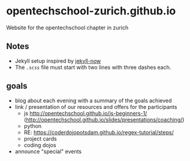 # opentechschool-zurich.github.io

Website for the opentechschool chapter in zurich

## Notes

- Jekyll setup inspired by [jekyll-now](https://github.com/barryclark/jekyll-now)
- The `.scss` file must start with two lines with three dashes each.

## goals

- blog about each evening with a summary of the goals achieved
- link / presentation of our resources and offers for the participants
  - js http://opentechschool.github.io/js-beginners-1/ (http://opentechschool.github.io/slides/presentations/coaching/)
  - python
  - RE: https://coderdojopotsdam.github.io/regex-tutorial/steps/
  - project cards
  - coding dojos
- announce "special" events
